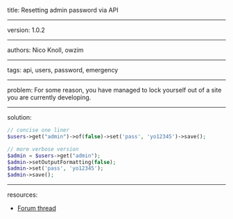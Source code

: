 title: Resetting admin password via API

----

version: 1.0.2

----

authors: Nico Knoll, owzim

----

tags: api, users, password, emergency

----

problem:
For some reason, you have managed to lock yourself out of a site you are currently developing.

----

solution:
```PHP
// concise one liner
$users->get("admin")->of(false)->set('pass', 'yo12345')->save();

// more verbose version
$admin = $users->get("admin");
$admin->setOutputFormatting(false);
$admin->set('pass', 'yo12345');
$admin->save();
```

----

resources:
* [Forum thread](https://processwire.com/talk/topic/7167-server-error-with-latest-dev-build/#entry69041)
